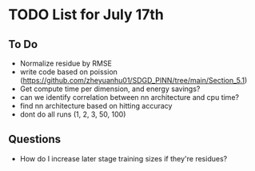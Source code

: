 # TODO List for July 17th

## To Do

- Normalize residue by RMSE
- write code based on poission (<https://github.com/zheyuanhu01/SDGD_PINN/tree/main/Section_5.1>)
- Get compute time per dimension, and energy savings?
- can we identify correlation between nn architecture and cpu time?
- find nn architecture based on hitting accuracy
- dont do all runs (1, 2, 3, 50, 100)

## Questions

- How do I increase later stage training sizes if they're residues?
